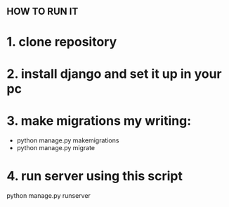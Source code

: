 ## HOW TO RUN IT
# 1. clone repository
# 2. install django and set it up in your pc
# 3. make migrations my writing:
 * python manage.py makemigrations
 * python manage.py migrate
# 4. run server using this script
python manage.py runserver
